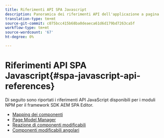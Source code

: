 ```yaml
---
title: Riferimenti API SPA Javascript
description: Panoramica dei riferimenti API dell'applicazione a pagina singola
translation-type: tm+mt
source-git-commit: c075bcc415b68ba0deaeca61d6d179bd7263ca5f
workflow-type: tm+mt
source-wordcount: '67'
ht-degree: 0%

---
```



# Riferimenti API SPA Javascript{#spa-javascript-api-references}

Di seguito sono riportati i riferimenti API JavaScript disponibili per i moduli NPM per il framework SDK AEM SPA Editor.

* [Mapping dei componenti](https://www.npmjs.com/package/@adobe/aem-spa-component-mapping)
* [Page Model Manager](https://www.npmjs.com/package/@adobe/aem-spa-model-manager)
* [Reazione di componenti modificabili](https://www.npmjs.com/package/@adobe/aem-react-editable-components)
* [Componenti modificabili angolari](https://www.npmjs.com/package/@adobe/cq-angular-editable-components)
